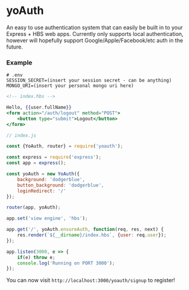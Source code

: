 # yoAuth
An easy to use authentication system that can easily be built in to your Express + HBS web apps. Currently only supports local authentication, however will hopefully support Google/Apple/Facebook/etc auth in the future.

### Example
```env
# .env
SESSION_SECRET=(insert your session secret - can be anything)
MONGO_URI=(insert your personal mongo uri here)
```

```hbs
<!-- index.hbs -->

Hello, {{user.fullName}}
<form action="/auth/logout" method="POST">
    <button type="submit">Logout</button>
</form>
```

```js
// index.js

const {YoAuth, router} = require('yoauth');

const express = require('express');
const app = express();

const yoAuth = new YoAuth({
    background: 'dodgerblue',
    button_background: 'dodgerblue',
    loginRedirect: '/'
});

router(app, yoAuth);

app.set('view engine', 'hbs');

app.get('/', yoAuth.ensureAuth, function(req, res, next) {
    res.render(`${__dirname}/index.hbs`, {user: req.user});
});

app.listen(3000, e => {
    if(e) throw e;
    console.log('Running on PORT 3000');
});
```

You can now visit `http://localhost:3000/yoauth/signup` to register!